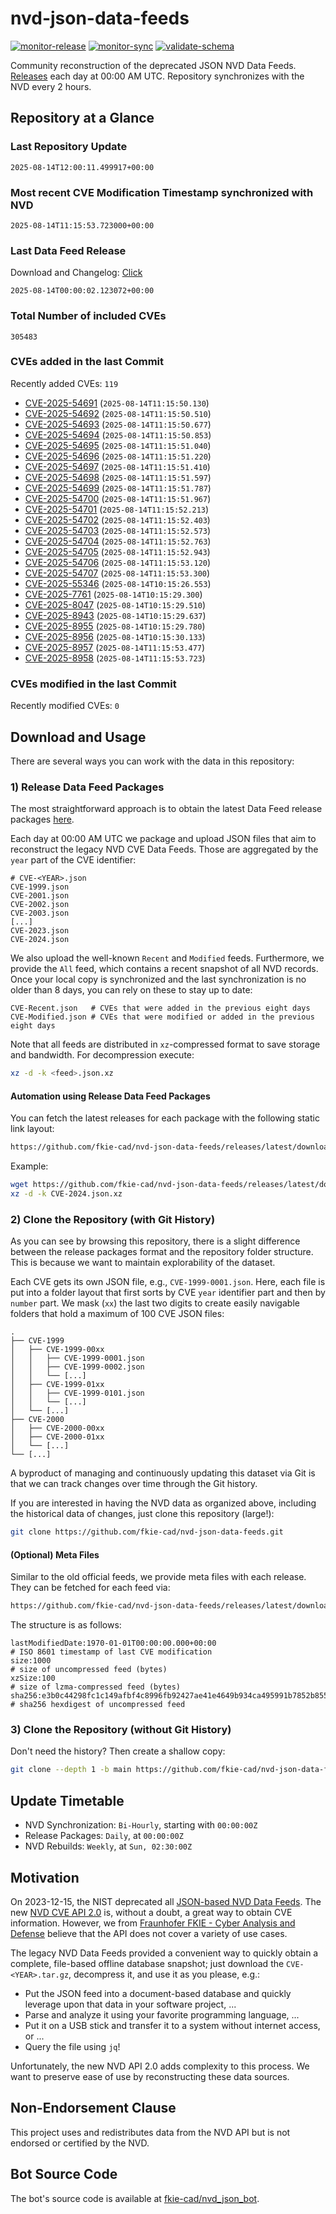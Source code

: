 # nvd-json-data-feeds

[![monitor-release](https://github.com/fkie-cad/nvd-json-data-feeds/actions/workflows/monitor_release.yml/badge.svg)](https://github.com/fkie-cad/nvd-json-data-feeds/actions/workflows/monitor_release.yml)
[![monitor-sync](https://github.com/fkie-cad/nvd-json-data-feeds/actions/workflows/monitor_sync.yml/badge.svg)](https://github.com/fkie-cad/nvd-json-data-feeds/actions/workflows/monitor_sync.yml)
[![validate-schema](https://github.com/fkie-cad/nvd-json-data-feeds/actions/workflows/validate_schema.yml/badge.svg)](https://github.com/fkie-cad/nvd-json-data-feeds/actions/workflows/validate_schema.yml)

Community reconstruction of the deprecated JSON NVD Data Feeds.
[Releases](https://github.com/fkie-cad/nvd-json-data-feeds/releases/latest) each day at 00:00 AM UTC.
Repository synchronizes with the NVD every 2 hours.

## Repository at a Glance

### Last Repository Update

```plain
2025-08-14T12:00:11.499917+00:00
```

### Most recent CVE Modification Timestamp synchronized with NVD

```plain
2025-08-14T11:15:53.723000+00:00
```

### Last Data Feed Release

Download and Changelog: [Click](https://github.com/fkie-cad/nvd-json-data-feeds/releases/latest)

```plain
2025-08-14T00:00:02.123072+00:00
```

### Total Number of included CVEs

```plain
305483
```

### CVEs added in the last Commit

Recently added CVEs: `119`

- [CVE-2025-54691](CVE-2025/CVE-2025-546xx/CVE-2025-54691.json) (`2025-08-14T11:15:50.130`)
- [CVE-2025-54692](CVE-2025/CVE-2025-546xx/CVE-2025-54692.json) (`2025-08-14T11:15:50.510`)
- [CVE-2025-54693](CVE-2025/CVE-2025-546xx/CVE-2025-54693.json) (`2025-08-14T11:15:50.677`)
- [CVE-2025-54694](CVE-2025/CVE-2025-546xx/CVE-2025-54694.json) (`2025-08-14T11:15:50.853`)
- [CVE-2025-54695](CVE-2025/CVE-2025-546xx/CVE-2025-54695.json) (`2025-08-14T11:15:51.040`)
- [CVE-2025-54696](CVE-2025/CVE-2025-546xx/CVE-2025-54696.json) (`2025-08-14T11:15:51.220`)
- [CVE-2025-54697](CVE-2025/CVE-2025-546xx/CVE-2025-54697.json) (`2025-08-14T11:15:51.410`)
- [CVE-2025-54698](CVE-2025/CVE-2025-546xx/CVE-2025-54698.json) (`2025-08-14T11:15:51.597`)
- [CVE-2025-54699](CVE-2025/CVE-2025-546xx/CVE-2025-54699.json) (`2025-08-14T11:15:51.787`)
- [CVE-2025-54700](CVE-2025/CVE-2025-547xx/CVE-2025-54700.json) (`2025-08-14T11:15:51.967`)
- [CVE-2025-54701](CVE-2025/CVE-2025-547xx/CVE-2025-54701.json) (`2025-08-14T11:15:52.213`)
- [CVE-2025-54702](CVE-2025/CVE-2025-547xx/CVE-2025-54702.json) (`2025-08-14T11:15:52.403`)
- [CVE-2025-54703](CVE-2025/CVE-2025-547xx/CVE-2025-54703.json) (`2025-08-14T11:15:52.573`)
- [CVE-2025-54704](CVE-2025/CVE-2025-547xx/CVE-2025-54704.json) (`2025-08-14T11:15:52.763`)
- [CVE-2025-54705](CVE-2025/CVE-2025-547xx/CVE-2025-54705.json) (`2025-08-14T11:15:52.943`)
- [CVE-2025-54706](CVE-2025/CVE-2025-547xx/CVE-2025-54706.json) (`2025-08-14T11:15:53.120`)
- [CVE-2025-54707](CVE-2025/CVE-2025-547xx/CVE-2025-54707.json) (`2025-08-14T11:15:53.300`)
- [CVE-2025-55346](CVE-2025/CVE-2025-553xx/CVE-2025-55346.json) (`2025-08-14T10:15:26.553`)
- [CVE-2025-7761](CVE-2025/CVE-2025-77xx/CVE-2025-7761.json) (`2025-08-14T10:15:29.300`)
- [CVE-2025-8047](CVE-2025/CVE-2025-80xx/CVE-2025-8047.json) (`2025-08-14T10:15:29.510`)
- [CVE-2025-8943](CVE-2025/CVE-2025-89xx/CVE-2025-8943.json) (`2025-08-14T10:15:29.637`)
- [CVE-2025-8955](CVE-2025/CVE-2025-89xx/CVE-2025-8955.json) (`2025-08-14T10:15:29.780`)
- [CVE-2025-8956](CVE-2025/CVE-2025-89xx/CVE-2025-8956.json) (`2025-08-14T10:15:30.133`)
- [CVE-2025-8957](CVE-2025/CVE-2025-89xx/CVE-2025-8957.json) (`2025-08-14T11:15:53.477`)
- [CVE-2025-8958](CVE-2025/CVE-2025-89xx/CVE-2025-8958.json) (`2025-08-14T11:15:53.723`)


### CVEs modified in the last Commit

Recently modified CVEs: `0`



## Download and Usage

There are several ways you can work with the data in this repository:

### 1) Release Data Feed Packages

The most straightforward approach is to obtain the latest Data Feed release packages [here](https://github.com/fkie-cad/nvd-json-data-feeds/releases/latest).

Each day at 00:00 AM UTC we package and upload JSON files that aim to reconstruct the legacy NVD CVE Data Feeds.
Those are aggregated by the `year` part of the CVE identifier:

```
# CVE-<YEAR>.json
CVE-1999.json
CVE-2001.json
CVE-2002.json
CVE-2003.json
[...]
CVE-2023.json
CVE-2024.json
```

We also upload the well-known `Recent` and `Modified` feeds.
Furthermore, we provide the `All` feed, which contains a recent snapshot of all NVD records.
Once your local copy is synchronized and the last synchronization is no older than 8 days, you can rely on these to stay up to date:

```plain
CVE-Recent.json   # CVEs that were added in the previous eight days
CVE-Modified.json # CVEs that were modified or added in the previous eight days
```

Note that all feeds are distributed in `xz`-compressed format to save storage and bandwidth.
For decompression execute:

```sh
xz -d -k <feed>.json.xz
```

#### Automation using Release Data Feed Packages

You can fetch the latest releases for each package with the following static link layout:

```sh
https://github.com/fkie-cad/nvd-json-data-feeds/releases/latest/download/CVE-<YEAR>.json.xz
```

Example:

```sh
wget https://github.com/fkie-cad/nvd-json-data-feeds/releases/latest/download/CVE-2024.json.xz
xz -d -k CVE-2024.json.xz
```

### 2) Clone the Repository (with Git History)

As you can see by browsing this repository, there is a slight difference between the release packages format and the repository folder structure.
This is because we want to maintain explorability of the dataset.

Each CVE gets its own JSON file, e.g., `CVE-1999-0001.json`.
Here, each file is put into a folder layout that first sorts by CVE `year` identifier part and then by `number` part.
We mask (`xx`) the last two digits to create easily navigable folders that hold a maximum of 100 CVE JSON files:

```plain
.
├── CVE-1999
│   ├── CVE-1999-00xx
│   │   ├── CVE-1999-0001.json
│   │   ├── CVE-1999-0002.json
│   │   └── [...]
│   ├── CVE-1999-01xx
│   │   ├── CVE-1999-0101.json
│   │   └── [...]
│   └── [...]
├── CVE-2000
│   ├── CVE-2000-00xx
│   ├── CVE-2000-01xx
│   └── [...]
└── [...]
```

A byproduct of managing and continuously updating this dataset via Git is that we can track changes over time through the Git history.

If you are interested in having the NVD data as organized above, including the historical data of changes, just clone this repository (large!):

```sh
git clone https://github.com/fkie-cad/nvd-json-data-feeds.git
```

#### (Optional) Meta Files

Similar to the old official feeds, we provide meta files with each release. They can be fetched for each feed via:

```sh
https://github.com/fkie-cad/nvd-json-data-feeds/releases/latest/download/CVE-<YEAR>.meta
```

The structure is as follows:

```plain
lastModifiedDate:1970-01-01T00:00:00.000+00:00                          # ISO 8601 timestamp of last CVE modification
size:1000                                                               # size of uncompressed feed (bytes)
xzSize:100                                                              # size of lzma-compressed feed (bytes)
sha256:e3b0c44298fc1c149afbf4c8996fb92427ae41e4649b934ca495991b7852b855 # sha256 hexdigest of uncompressed feed
```

### 3) Clone the Repository (without Git History)

Don't need the history? Then create a shallow copy:

```sh
git clone --depth 1 -b main https://github.com/fkie-cad/nvd-json-data-feeds.git
```


## Update Timetable

* NVD Synchronization: `Bi-Hourly`, starting with `00:00:00Z`
* Release Packages: `Daily`, at `00:00:00Z`
* NVD Rebuilds: `Weekly`, at `Sun, 02:30:00Z`


## Motivation

On 2023-12-15, the NIST deprecated all [JSON-based NVD Data Feeds](https://nvd.nist.gov/vuln/data-feeds#divRetirementBanner-1).
The new [NVD CVE API 2.0](https://nvd.nist.gov/developers/vulnerabilities) is, without a doubt, a great way to obtain CVE information.
However, we from [Fraunhofer FKIE - Cyber Analysis and Defense](https://www.fkie.fraunhofer.de/en/departments/cad.html) believe that the API does not cover a variety of use cases.

The legacy NVD Data Feeds provided a convenient way to quickly obtain a complete, file-based offline database snapshot; just download the `CVE-<YEAR>.tar.gz`, decompress it, and use it as you please, e.g.:

- Put the JSON feed into a document-based database and quickly leverage upon that data in your software project, ...
- Parse and analyze it using your favorite programming language, ...
- Put it on a USB stick and transfer it to a system without internet access, or ...
- Query the file using `jq`!

Unfortunately, the new NVD API 2.0 adds complexity to this process.
We want to preserve ease of use by reconstructing these data sources.

## Non-Endorsement Clause

This project uses and redistributes data from the NVD API but is not endorsed or certified by the NVD.

## Bot Source Code

The bot's source code is available at [fkie-cad/nvd\_json\_bot](https://github.com/fkie-cad/nvd_json_bot).
